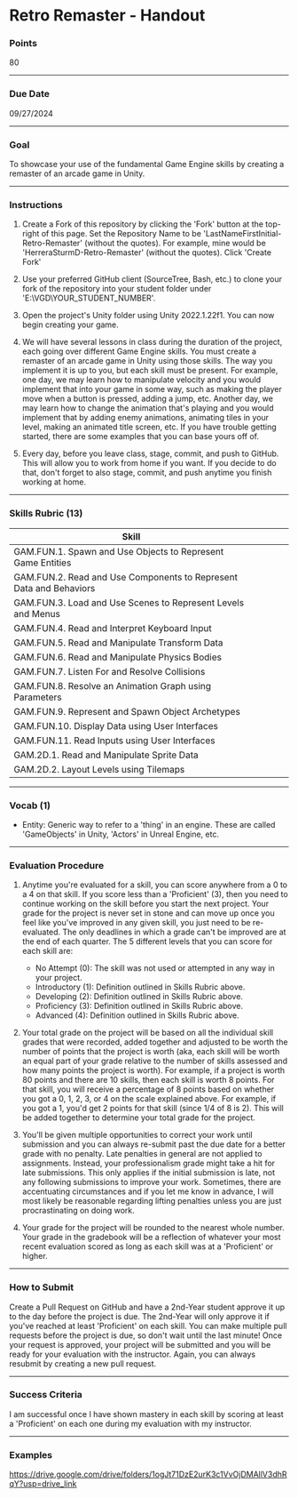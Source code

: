 # Retro Remaster - Handout

### Points
80

---

### Due Date
09/27/2024

---

### Goal
To showcase your use of the fundamental Game Engine skills by creating a remaster of an arcade game in Unity.

---

### Instructions
1. Create a Fork of this repository by clicking the 'Fork' button at the top-right of this page. Set the Repository Name to be 'LastNameFirstInitial-Retro-Remaster' (without the quotes). For example, mine would be 'HerreraSturmD-Retro-Remaster' (without the quotes). Click 'Create Fork'

2. Use your preferred GitHub client (SourceTree, Bash, etc.) to clone your fork of the repository into your student folder under 'E:\VGD\YOUR_STUDENT_NUMBER'.

3. Open the project's Unity folder using Unity 2022.1.22f1. You can now begin creating your game.

4. We will have several lessons in class during the duration of the project, each going over different Game Engine skills. You must create a remaster of an arcade game in Unity using those skills. The way you implement it is up to you, but each skill must be present. For example, one day, we may learn how to manipulate velocity and you would implement that into your game in some way, such as making the player move when a button is pressed, adding a jump, etc. Another day, we may learn how to change the animation that's playing and you would implement that by adding enemy animations, animating tiles in your level, making an animated title screen, etc. If you have trouble getting started, there are some examples that you can base yours off of.

5. Every day, before you leave class, stage, commit, and push to GitHub. This will allow you to work from home if you want. If you decide to do that, don't forget to also stage, commit, and push anytime you finish working at home.

---

### Skills Rubric (13)
| Skill    |  |  |  |  |
| -------- | ----------------------------------- | -------------------------------- | --------------------------- | ----------------------------- |
| GAM.FUN.1. Spawn and Use Objects to Represent Game Entities | | | | |
| GAM.FUN.2. Read and Use Components to Represent Data and Behaviors | | | | |
| GAM.FUN.3. Load and Use Scenes to Represent Levels and Menus | | | | |
| GAM.FUN.4. Read and Interpret Keyboard Input | | | | |
| GAM.FUN.5. Read and Manipulate Transform Data | | | | |
| GAM.FUN.6. Read and Manipulate Physics Bodies | | | | |
| GAM.FUN.7. Listen For and Resolve Collisions | | | | |
| GAM.FUN.8. Resolve an Animation Graph using Parameters | | | | |
| GAM.FUN.9. Represent and Spawn Object Archetypes | | | | |
| GAM.FUN.10. Display Data using User Interfaces | | | | |
| GAM.FUN.11. Read Inputs using User Interfaces | | | | |
| GAM.2D.1. Read and Manipulate Sprite Data | | | | |
| GAM.2D.2. Layout Levels using Tilemaps | | | | |

---

### Vocab (1)
- Entity: Generic way to refer to a 'thing' in an engine. These are called 'GameObjects' in Unity, 'Actors' in Unreal Engine, etc.

---

### Evaluation Procedure
1. Anytime you're evaluated for a skill, you can score anywhere from a 0 to a 4 on that skill. If you score less than a 'Proficient' (3), then you need to continue working on the skill before you start the next project. Your grade for the project is never set in stone and can move up once you feel like you've improved in any given skill, you just need to be re-evaluated. The only deadlines in which a grade can't be improved are at the end of each quarter. The 5 different levels that you can score for each skill are:
    - No Attempt (0): The skill was not used or attempted in any way in your project.
    - Introductory (1): Definition outlined in Skills Rubric above.
    - Developing (2): Definition outlined in Skills Rubric above.
    - Proficiency (3): Definition outlined in Skills Rubric above.
    - Advanced (4): Definition outlined in Skills Rubric above.

2. Your total grade on the project will be based on all the individual skill grades that were recorded, added together and adjusted to be worth the number of points that the project is worth (aka, each skill will be worth an equal part of your grade relative to the number of skills assessed and how many points the project is worth). For example, if a project is worth 80 points and there are 10 skills, then each skill is worth 8 points. For that skill, you will receive a percentage of 8 points based on whether you got a 0, 1, 2, 3, or 4 on the scale explained above. For example, if you got a 1, you'd get 2 points for that skill (since 1/4 of 8 is 2). This will be added together to determine your total grade for the project.

3. You'll be given multiple opportunities to correct your work until submission and you can always re-submit past the due date for a better grade with no penalty. Late penalties in general are not applied to assignments. Instead, your professionalism grade might take a hit for late submissions. This only applies if the initial submission is late, not any following submissions to improve your work. Sometimes, there are accentuating circumstances and if you let me know in advance, I will most likely be reasonable regarding lifting penalties unless you are just procrastinating on doing work.

4. Your grade for the project will be rounded to the nearest whole number. Your grade in the gradebook will be a reflection of whatever your most recent evaluation scored as long as each skill was at a 'Proficient' or higher.

---

### How to Submit
Create a Pull Request on GitHub and have a 2nd-Year student approve it up to the day before the project is due. The 2nd-Year will only approve it if you've reached at least 'Proficient' on each skill. You can make multiple pull requests before the project is due, so don't wait until the last minute! Once your request is approved, your project will be submitted and you will be ready for your evaluation with the instructor. Again, you can always resubmit by creating a new pull request.

---

### Success Criteria
I am successful once I have shown mastery in each skill by scoring at least a 'Proficient' on each one during my evaluation with my instructor.

---

### Examples
https://drive.google.com/drive/folders/1ogJt71DzE2urK3c1VvOjDMAllV3dhRqY?usp=drive_link
